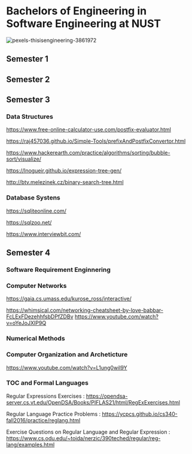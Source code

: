 # Bachelors of Engineering in Software Engineering at NUST

![pexels-thisisengineering-3861972](https://user-images.githubusercontent.com/74835399/148657262-228f3957-7f04-4358-bcab-b51b15be14e0.jpg)


## Semester 1

## Semester 2

## Semester 3

### Data Structures

https://www.free-online-calculator-use.com/postfix-evaluator.html

https://raj457036.github.io/Simple-Tools/prefixAndPostfixConvertor.html

https://www.hackerearth.com/practice/algorithms/sorting/bubble-sort/visualize/

https://lnogueir.github.io/expression-tree-gen/

http://btv.melezinek.cz/binary-search-tree.html

### Database Systens

https://sqliteonline.com/

https://sqlzoo.net/

https://www.interviewbit.com/


## Semester 4

### Software Requirement Enginnering
### Computer Networks

https://gaia.cs.umass.edu/kurose_ross/interactive/

https://whimsical.com/networking-cheatsheet-by-love-babbar-FcLExFDezehhfsbDPfZDBv
https://www.youtube.com/watch?v=oYeJoJXIP9Q


### Numerical Methods
### Computer Organization and Archeticture

https://www.youtube.com/watch?v=L1ung0wil9Y

### TOC and Formal Languages

Regular Expressions Exercises : https://opendsa-server.cs.vt.edu/OpenDSA/Books/PIFLAS21/html/RegExExercises.html

Regular Language Practice Problems : https://ycpcs.github.io/cs340-fall2016/practice/reglang.html

Exercise Questions on Regular Language and Regular Expression : https://www.cs.odu.edu/~toida/nerzic/390teched/regular/reg-lang/examples.html

